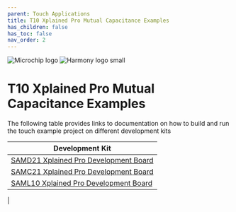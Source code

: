 ```yaml
---
parent: Touch Applications
title: T10 Xplained Pro Mutual Capacitance Examples
has_children: false
has_toc: false
nav_order: 2
---
```


![Microchip logo](https://raw.githubusercontent.com/wiki/Microchip-MPLAB-Harmony/Microchip-MPLAB-Harmony.github.io/images/microchip_logo.png)
![Harmony logo small](https://raw.githubusercontent.com/wiki/Microchip-MPLAB-Harmony/Microchip-MPLAB-Harmony.github.io/images/microchip_mplab_harmony_logo_small.png)

# T10 Xplained Pro Mutual Capacitance Examples
The following table provides links to documentation on how to build and run the touch example project on different development kits

| Development Kit |
| --- |
| [SAMD21 Xplained Pro Development Board ](docs/readme_sam_d21_xpro.md) |
| [SAMC21 Xplained Pro Development Board](docs/readme_sam_c21_xpro.md) |
| [SAML10 Xplained Pro Development Board](docs/readme_sam_l10_xpro.md) |
|